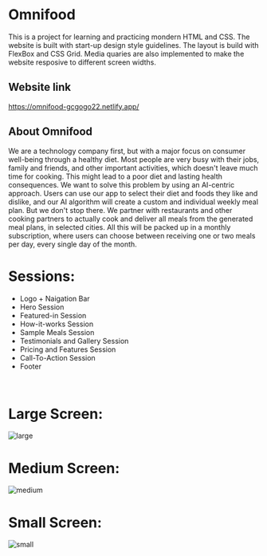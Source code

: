 # Omnifood

This is a project for learning and practicing mondern HTML and CSS. The website is built with start-up design style guidelines. The layout is build with FlexBox and CSS Grid. Media quaries are also implemented to make the website resposive to different screen widths.

## Website link

https://omnifood-gcgogo22.netlify.app/

## About Omnifood

We are a technology company first, but with a major focus on consumer well-being through a healthy diet. Most people are very busy with their jobs, family and friends, and other important activities, which doesn't leave much time for cooking. This might lead to a poor diet and lasting health consequences. We want to solve this problem by using an AI-centric approach. Users can use our app to select their diet and foods they like and dislike, and our AI algorithm will create a custom and individual weekly meal plan. But we don't stop there. We partner with restaurants and other cooking partners to actually cook and deliver all meals from the generated meal plans, in selected cities. All this will be packed up in a monthly subscription, where users can choose between receiving one or two meals per day, every single day of the month.

# Sessions:

- Logo + Naigation Bar
- Hero Session
- Featured-in Session
- How-it-works Session
- Sample Meals Session
- Testimonials and Gallery Session
- Pricing and Features Session
- Call-To-Action Session
- Footer

&nbsp;

# Large Screen:

![large](./website_capture/large.jpeg)

# Medium Screen:

![medium](./website_capture/medium.jpeg)

# Small Screen:

![small](./website_capture/small.jpeg)
